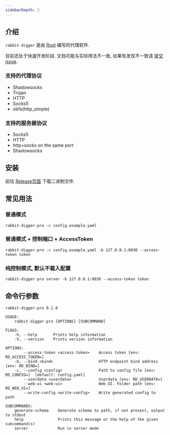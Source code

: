 ```yaml
---
sidebarDepth: 2
---
```


## 介绍

`rabbit-digger` 是由 [Rust](https://www.rust-lang.org/) 编写的代理软件.

目前还处于快速开发阶段. 文档可能与实际用法不一致, 如果有发现不一致请 [提交issue](https://github.com/rabbit-digger/rabbit-digger.github.io/issues/new).

### 支持的代理协议

* Shadowsocks
* Trojan
* HTTP
* Socks5
* obfs(http_simple)

### 支持的服务器协议

* Socks5
* HTTP
* http+socks on the same port
* Shadowsocks


## 安装

前往 [Release页面](https://github.com/rabbit-digger/rabbit-digger-pro/releases) 下载二进制文件.

## 常见用法

### 普通模式

```
rabbit-digger-pro -c config.example.yaml
```

### 普通模式 + 控制端口 + AccessToken

```
rabbit-digger-pro -c config.example.yaml -b 127.0.0.1:8030 --access-token token
```

### 纯控制模式, 默认不载入配置

```
rabbit-digger-pro server -b 127.0.0.1:8030 --access-token token
```

## 命令行参数

```
rabbit-digger-pro 0.1.0

USAGE:
    rabbit-digger-pro [OPTIONS] [SUBCOMMAND]

FLAGS:
    -h, --help       Prints help information
    -V, --version    Prints version information

OPTIONS:
        --access-token <access-token>    Access token [env: RD_ACCESS_TOKEN=]
    -b, --bind <bind>                    HTTP endpoint bind address [env: RD_BIND=]
    -c, --config <config>                Path to config file [env: RD_CONFIG=]  [default: config.yaml]
        --userdata <userdata>            Userdata [env: RD_USERDATA=]
        --web-ui <web-ui>                Web UI. Folder path [env: RD_WEB_UI=]
        --write-config <write-config>    Write generated config to path

SUBCOMMANDS:
    generate-schema    Generate schema to path, if not present, output to stdout
    help               Prints this message or the help of the given subcommand(s)
    server             Run in server mode
```